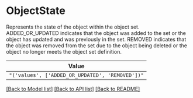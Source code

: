 # ObjectState

Represents the state of the object within the object set. ADDED_OR_UPDATED indicates that the object was 
added to the set or the object has updated and was previously in the set. REMOVED indicates that the object 
was removed from the set due to the object being deleted or the object no longer meets the object set 
definition.


| **Value** |
| --------- |
| `"('values', ['ADDED_OR_UPDATED', 'REMOVED'])"` |


[[Back to Model list]](../../../README.md#models-v2-link) [[Back to API list]](../../../README.md#apis-v2-link) [[Back to README]](../../../README.md)
